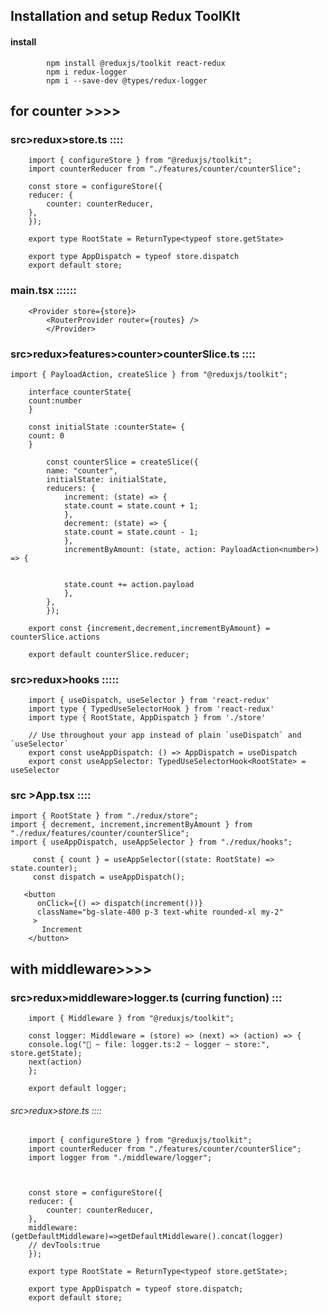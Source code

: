 ## Installation and setup Redux ToolKIt

#### install

            npm install @reduxjs/toolkit react-redux
            npm i redux-logger
            npm i --save-dev @types/redux-logger

## for counter >>>>

### src>redux>store.ts ::::

        import { configureStore } from "@reduxjs/toolkit";
        import counterReducer from "./features/counter/counterSlice";

        const store = configureStore({
        reducer: {
            counter: counterReducer,
        },
        });

        export type RootState = ReturnType<typeof store.getState>

        export type AppDispatch = typeof store.dispatch
        export default store;

### main.tsx ::::::

        <Provider store={store}>
            <RouterProvider router={routes} />
            </Provider>

### src>redux>features>counter>counterSlice.ts ::::

    import { PayloadAction, createSlice } from "@reduxjs/toolkit";

        interface counterState{
        count:number
        }

        const initialState :counterState= {
        count: 0
        }

            const counterSlice = createSlice({
            name: "counter",
            initialState: initialState,
            reducers: {
                increment: (state) => {
                state.count = state.count + 1;
                },
                decrement: (state) => {
                state.count = state.count - 1;
                },
                incrementByAmount: (state, action: PayloadAction<number>) => {


                state.count += action.payload
                },
            },
            });

        export const {increment,decrement,incrementByAmount} = counterSlice.actions

        export default counterSlice.reducer;

### src>redux>hooks :::::

        import { useDispatch, useSelector } from 'react-redux'
        import type { TypedUseSelectorHook } from 'react-redux'
        import type { RootState, AppDispatch } from './store'

        // Use throughout your app instead of plain `useDispatch` and `useSelector`
        export const useAppDispatch: () => AppDispatch = useDispatch
        export const useAppSelector: TypedUseSelectorHook<RootState> = useSelector


### src >App.tsx ::::

    import { RootState } from "./redux/store";
    import { decrement, increment,incrementByAmount } from "./redux/features/counter/counterSlice";
    import { useAppDispatch, useAppSelector } from "./redux/hooks";

         const { count } = useAppSelector((state: RootState) => state.counter);
         const dispatch = useAppDispatch();

       <button
          onClick={() => dispatch(increment())}
          className="bg-slate-400 p-3 text-white rounded-xl my-2"
         >
           Increment
        </button>

## with middleware>>>>

### src>redux>middleware>logger.ts (curring function) :::

        import { Middleware } from "@reduxjs/toolkit";

        const logger: Middleware = (store) => (next) => (action) => {
        console.log("🚀 ~ file: logger.ts:2 ~ logger ~ store:", store.getState);
        next(action)
        };

        export default logger;

###### src>redux>store.ts ::::

        import { configureStore } from "@reduxjs/toolkit";
        import counterReducer from "./features/counter/counterSlice";
        import logger from "./middleware/logger";



        const store = configureStore({
        reducer: {
            counter: counterReducer,
        },
        middleware:(getDefaultMiddleware)=>getDefaultMiddleware().concat(logger)
        // devTools:true
        });

        export type RootState = ReturnType<typeof store.getState>;

        export type AppDispatch = typeof store.dispatch;
        export default store;
